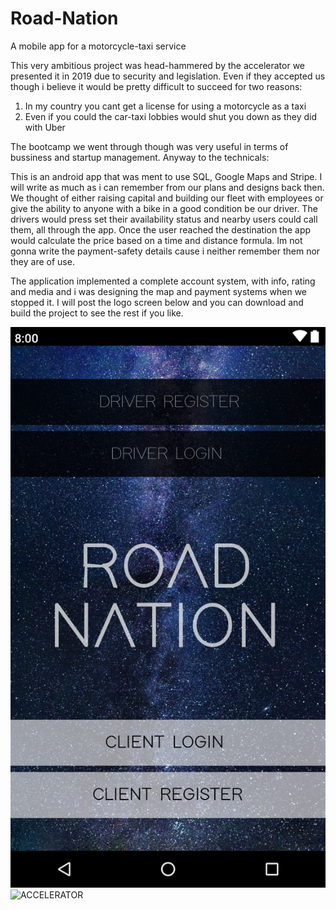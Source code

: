 # Road-Nation
A mobile app for a motorcycle-taxi service

This very ambitious project was head-hammered by the accelerator we presented it in 2019 due to security and legislation. Even if they accepted us though i believe it would be pretty difficult to succeed for two reasons:

1) In my country you cant get a license for using a motorcycle as a taxi
2) Even if you could the car-taxi lobbies would shut you down as they did with Uber

The bootcamp we went through though was very useful in terms of bussiness and startup management. Anyway to the technicals:

This is an android app that was ment to use SQL, Google Maps and Stripe. I will write as much as i can remember from our plans and designs back then. We thought of either raising capital and building our fleet with employees or give the ability to anyone with a bike in a good condition be our driver. The drivers would press set their availability status and nearby users could call them, all through the app. Once the user reached the destination the app would calculate the price based on a time and distance formula. Im not gonna write the payment-safety details cause i neither remember them nor they are of use.

The application implemented a complete account system, with info, rating and media and i was designing the map and payment systems when we stopped it. I will post the logo screen below and you can download and build the project to see the rest if you like.

![LOGO](https://github.com/Mistral-Designs/Road-Nation/blob/master/ui.png)
![ACCELERATOR](https://github.com/Mistral-Designs/Road-Nation/blob/master/okthess.png)


